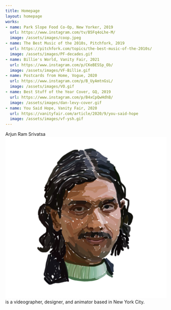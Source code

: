 ```yaml
---
title: Homepage
layout: homepage
works:
- name: Park Slope Food Co-Op, New Yorker, 2019
  url: https://www.instagram.com/tv/B5Fq4oLhe-M/
  image: /assets/images/coop.jpeg
- name: The Best Music of the 2010s, Pitchfork, 2019
  url: https://pitchfork.com/topics/the-best-music-of-the-2010s/
  image: /assets/images/PF-decades.gif
- name: Billie's World, Vanity Fair, 2021
  url: https://www.instagram.com/p/CKeBESSp_Ob/
  image: /assets/images/VF-Billie.gif
- name: Postcards from Home, Vogue, 2020
  url: https://www.instagram.com/p/B_UyAmtnGsL/
  image: /assets/images/VO.gif
- name: Best Stuff of the Year Cover, GQ, 2019
  url: https://www.instagram.com/p/B4xCpQwHdhB/
  image: /assets/images/dan-levy-cover.gif
- name: You Said Hope, Vanity Fair, 2020
  url: https://vanityfair.com/article/2020/9/you-said-hope
  image: /assets/images/vf-ysh.gif
---
```


Arjun Ram Srivatsa ![Arjun](/assets/images/Self.gif) is a videographer, designer, and animator based in New York City.
